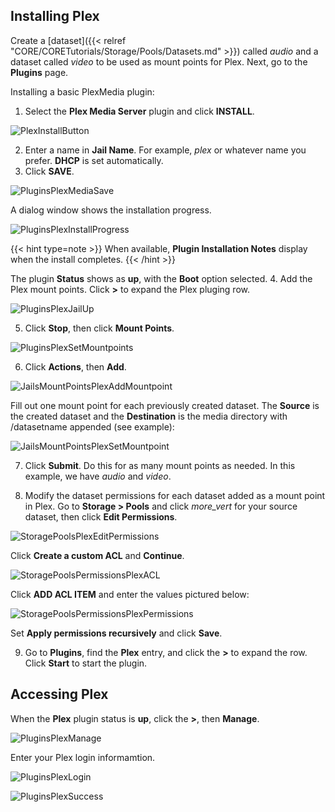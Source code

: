 &NewLine;

## Installing Plex

Create a [dataset]({{< relref "CORE/CORETutorials/Storage/Pools/Datasets.md" >}}) called *audio* and a dataset called *video* to be used as mount points for Plex.
Next, go to the **Plugins** page.

Installing a basic PlexMedia plugin:

1. Select the **Plex Media Server** plugin and click **INSTALL**.

  ![PlexInstallButton](/images/CORE/Plugins/PluginsPlexInstallButton.png "Finding the Plex Plugin")

2. Enter a  name in **Jail Name**. For example, *plex* or whatever name you prefer.
   **DHCP** is set automatically.
3. Click **SAVE**.

  ![PluginsPlexMediaSave](/images/CORE/Plugins/PluginsPlexMediaSave.png "Plex: Save the Jail Settings")

   A dialog window shows the installation progress.

  ![PluginsPlexInstallProgress](/images/CORE/Plugins/PluginsPlexInstallProgress.png "Plex: Installation Progress")

  {{< hint type=note >}}
  When available, **Plugin Installation Notes** display when the install completes.
  {{< /hint >}}

   The plugin **Status** shows as **up**, with the **Boot** option selected.
4. Add the Plex mount points. Click **>** to expand the Plex pluging row.

  ![PluginsPlexJailUp](/images/CORE/Plugins/PluginsPlexJailUp.png "Plex: up status")

5. Click **Stop**, then click **Mount Points**.

  ![PluginsPlexSetMountpoints](/images/CORE/Plugins/PluginsPlexSetMountpoints.png "Plex: Setting Mount Points")

6. Click **Actions**, then **Add**.

  ![JailsMountPointsPlexAddMountpoint](/images/CORE/Jails/JailsMountPointsPlexAddMountpoint.png "Plex: Adding a new Mount point")

   Fill out one mount point for each previously created dataset. 
   The **Source** is the created dataset and the **Destination** is the <file>media</file> directory with <file>/datasetname</file> appended (see example):

   ![JailsMountPointsPlexSetMountpoint](/images/CORE/Jails/JailsMountPointsPlexSetMountpoint.png "Plex: Setting the Mount point")

7. Click **Submit**. Do this for as many mount points as needed. In this example, we have *audio* and *video*.

8. Modify the dataset permissions for each dataset added as a mount point in Plex. 
   Go to **Storage > Pools** and click <i class="material-icons" aria-hidden="true" title="Edit Permissions">more_vert</i> for your source dataset, then click **Edit Permissions**.

  ![StoragePoolsPlexEditPermissions](/images/CORE/Storage/StoragePoolsPlexEditPermissions.png "Editing Dataset Permissions")

   Click **Create a custom ACL** and **Continue**.

  ![StoragePoolsPermissionsPlexACL](/images/CORE/Storage/StoragePoolsPermissionsPlexACL.png "Plex Datasets: Custom ACL")

   Click **ADD ACL ITEM** and enter the values pictured below:

  ![StoragePoolsPermissionsPlexPermissions](/images/CORE/Storage/StoragePoolsPermissionsPlexPermissions.png "Plex Datasets: Permissions")

   Set **Apply permissions recursively** and click **Save**.

9. Go to **Plugins**, find the **Plex** entry, and click the **>** to expand the row. Click **Start** to start the plugin.

## Accessing Plex

When the **Plex** plugin status is **up**, click the **>**, then **Manage**.
 
 ![PluginsPlexManage](/images/CORE/Plugins/PluginsPlexManage.png "Plex Management")

Enter your Plex login informamtion.
 
 ![PluginsPlexLogin](/images/CORE/Plugins/PluginsPlexLogin.png "Plex Interface Login")
  
 ![PluginsPlexSuccess](/images/CORE/Plugins/PluginsPlexSuccess.png "Plex Login Success")